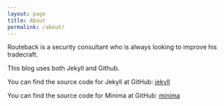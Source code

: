 ```yaml
---
layout: page
title: About
permalink: /about/
---
```


Routeback is a security consultant who is always looking to improve his tradecraft.

This blog uses both Jekyll and Github.

You can find the source code for Jekyll at GitHub:
[jekyll](https://github.com/jekyll/jekyll)

You can find the source code for Minima at GitHub:
[minima](https://github.com/jekyll/minima)
